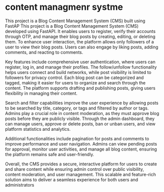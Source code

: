 # content managmenr systme
This project is a Blog Content Management System (CMS) built using FastAP
This project is a Blog Content Management System (CMS) developed using FastAPI. It enables users to register, verify their accounts through OTP, and manage their blog posts by creating, editing, or deleting them. To enhance user interaction, the platform allows only followers of a user to view their blog posts. Users can also engage by liking posts, adding comments, and reacting to comments.

Key features include comprehensive user authentication, where users can register, log in, and manage their profiles. The follow/unfollow functionality helps users connect and build networks, while post visibility is limited to followers for privacy control. Each blog post can be categorized and tagged, making it easier for users to organize and search through the content. The platform supports drafting and publishing posts, giving users flexibility in managing their content.

Search and filter capabilities improve the user experience by allowing posts to be searched by title, category, or tags and filtered by author or tags. Admins play a crucial role in content moderation, as they must approve blog posts before they are publicly visible. Through the admin dashboard, they can manage users, approve or delete posts, ban or unban users, and view platform statistics and analytics.

Additional functionalities include pagination for posts and comments to improve performance and user navigation. Admins can view pending posts for approval, monitor user activities, and manage all blog content, ensuring the platform remains safe and user-friendly.

Overall, the CMS provides a secure, interactive platform for users to create and share content while ensuring admin control over public visibility, content moderation, and user management. This scalable and feature-rich solution aims to deliver a seamless experience for both users and administrators

